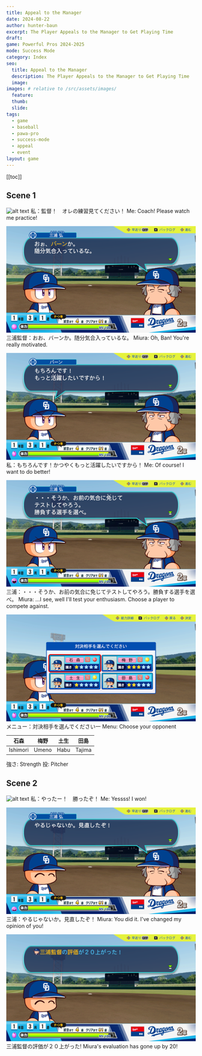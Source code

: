 ```yaml
---
title: Appeal to the Manager
date: 2024-08-22
author: hunter-baun
excerpt: The Player Appeals to the Manager to Get Playing Time
draft: 
game: Powerful Pros 2024-2025
mode: Success Mode
category: Index
seo:
  title: Appeal to the Manager
  description: The Player Appeals to the Manager to Get Playing Time
  image: 
images: # relative to /src/assets/images/
  feature: 
  thumb: 
  slide: 
tags:
  - game
  - baseball
  - pawa-pro
  - success-mode
  - appeal
  - event
layout: game
---
```

[[toc]]
<article class="prose max-w-xl lg:max-w-4xl lg:prose-lg">

## Scene 1
![alt text](/assets/images/games/PowerfulPros/2024/SuccessMode/Play/Appeals/AppealToManager1/1.png)
私：監督！　オレの練習見てください！
Me: Coach! Please watch me practice!

![alt text](/assets/images/games/PowerfulPros/2024/SuccessMode/Play/Appeals/AppealToManager1/2.png)
三浦監督：おお、バーンか。随分気合入っているな。
Miura: Oh, Ban! You're really motivated.

![alt text](/assets/images/games/PowerfulPros/2024/SuccessMode/Play/Appeals/AppealToManager1/3.png)
私：もちろんです！かつやくもっと活躍したいですから！
Me: Of course! I want to do better!

![alt text](/assets/images/games/PowerfulPros/2024/SuccessMode/Play/Appeals/AppealToManager1/4.png)
三浦：・・・そうか、お前の気合に免じてテストしてやろう。勝負する選手を選べ。
Miura: ...I see, well I'll test your enthusiasm. Choose a player to compete against.

![alt text](/assets/images/games/PowerfulPros/2024/SuccessMode/Play/Appeals/AppealToManager1/5.png)
メニュー：対決相手を選んでください一
Menu: Choose your opponent

| 石森     | 梅野  | 土生 | 田島   |
| -------- | ----- | ---- | ------ |
| Ishimori | Umeno | Habu | Tajima |

強さ: Strength
投: Pitcher

## Scene 2

![alt text](/assets/images/games/PowerfulPros/2024/SuccessMode/Play/Appeals/AppealToManager1/6.png)
私：やったー！　勝ったぞ！
Me: Yessss! I won!

![alt text](/assets/images/games/PowerfulPros/2024/SuccessMode/Play/Appeals/AppealToManager1/7.png)
三浦：やるじゃないか。見直したぞ！
Miura: You did it. I've changed my opinion of you!

![alt text](/assets/images/games/PowerfulPros/2024/SuccessMode/Play/Appeals/AppealToManager1/8.png)
三浦監督の評価が２０上がった!
Miura's evaluation has gone up by 20!

</article>